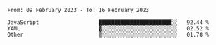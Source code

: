 <!--START_SECTION:waka-->

```text
From: 09 February 2023 - To: 16 February 2023

JavaScript                   ███████████████████████░░   92.44 %
YAML                         ▓░░░░░░░░░░░░░░░░░░░░░░░░   02.52 %
Other                        ▒░░░░░░░░░░░░░░░░░░░░░░░░   01.78 %
```

<!--END_SECTION:waka-->
